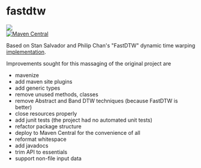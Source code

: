 fastdtw
=======
<a href="https://travis-ci.org/davidmoten/fastdtw"><img src="https://travis-ci.org/davidmoten/fastdtw.svg"/></a><br/>
[![Maven Central](https://maven-badges.herokuapp.com/maven-central/com.github.davidmoten/fastdtw/badge.svg?style=flat)](https://maven-badges.herokuapp.com/maven-central/com.github.davidmoten/fastdtw)

Based on Stan Salvador and Philip Chan's "FastDTW" dynamic time warping [implementation](https://code.google.com/p/fastdtw/).

Improvements sought for this massaging of the original project are

* mavenize
* add maven site plugins
* add generic types
* remove unused methods, classes
* remove Abstract and Band DTW techniques (because FastDTW is better)
* close resources properly
* add junit tests (the project had no automated unit tests)
* refactor package structure
* deploy to Maven Central for the convenience of all
* reformat whitespace
* add javadocs
* trim API to essentials
* support non-file input data